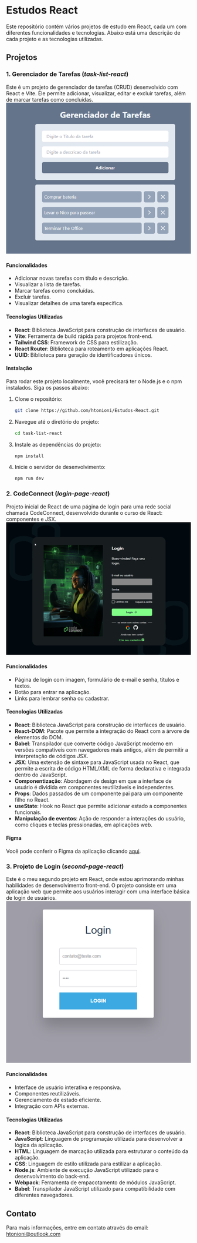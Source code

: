 # Estudos React

Este repositório contém vários projetos de estudo em React, cada um com diferentes funcionalidades e tecnologias. Abaixo está uma descrição de cada projeto e as tecnologias utilizadas.

## Projetos

### 1. Gerenciador de Tarefas (_task-list-react_)

Este é um projeto de gerenciador de tarefas (CRUD) desenvolvido com React e Vite. Ele permite adicionar, visualizar, editar e excluir tarefas, além de marcar tarefas como concluídas.
![alt text](./task-list-react/src/assets/1.png)

#### Funcionalidades

- Adicionar novas tarefas com título e descrição.
- Visualizar a lista de tarefas.
- Marcar tarefas como concluídas.
- Excluir tarefas.
- Visualizar detalhes de uma tarefa específica.

#### Tecnologias Utilizadas

- **React**: Biblioteca JavaScript para construção de interfaces de usuário.
- **Vite**: Ferramenta de build rápida para projetos front-end.
- **Tailwind CSS**: Framework de CSS para estilização.
- **React Router**: Biblioteca para roteamento em aplicações React.
- **UUID**: Biblioteca para geração de identificadores únicos.

#### Instalação

Para rodar este projeto localmente, você precisará ter o Node.js e o npm instalados. Siga os passos abaixo:

1. Clone o repositório:
    ```sh
    git clone https://github.com/htonioni/Estudos-React.git
    ```

2. Navegue até o diretório do projeto:
    ```sh
    cd task-list-react
    ```

3. Instale as dependências do projeto:
    ```sh
    npm install
    ```

4. Inicie o servidor de desenvolvimento:
    ```sh
    npm run dev
    ```

### 2. CodeConnect (_login-page-react_)

Projeto inicial de React de uma página de login para uma rede social chamada CodeConnect, desenvolvido durante o curso de React: componentes e JSX.
![alt text](./login-page-react/img/image.png)

#### Funcionalidades

- Página de login com imagem, formulário de e-mail e senha, títulos e textos.
- Botão para entrar na aplicação.
- Links para lembrar senha ou cadastrar.

#### Tecnologias Utilizadas

- **React**: Biblioteca JavaScript para construção de interfaces de usuário.
- **React-DOM**: Pacote que permite a integração do React com a árvore de elementos do DOM.
- **Babel**: Transpilador que converte código JavaScript moderno em versões compatíveis com navegadores mais antigos, além de permitir a interpretação de códigos JSX.
- **JSX**: Uma extensão de sintaxe para JavaScript usada no React, que permite a escrita de código HTML/XML de forma declarativa e integrada dentro do JavaScript.
- **Componentização**: Abordagem de design em que a interface de usuário é dividida em componentes reutilizáveis e independentes.
- **Props**: Dados passados de um componente pai para um componente filho no React.
- **useState**: Hook no React que permite adicionar estado a componentes funcionais.
- **Manipulação de eventos**: Ação de responder a interações do usuário, como cliques e teclas pressionadas, em aplicações web.

#### Figma

Você pode conferir o Figma da aplicação clicando [aqui](https://www.figma.com/file/SASyBm2k3IlqrO8qI1Otg1/CodeConnect-%7C-React%3A-Componentização-e-conceitos-básicos-(JSX)).


### 3. Projeto de Login (_second-page-react_)

Este é o meu segundo projeto em React, onde estou aprimorando minhas habilidades de desenvolvimento front-end. O projeto consiste em uma aplicação web que permite aos usuários interagir com uma interface básica de login de usuários.
![login page](./second-project-react/image.png)

#### Funcionalidades

- Interface de usuário interativa e responsiva.
- Componentes reutilizáveis.
- Gerenciamento de estado eficiente.
- Integração com APIs externas.

#### Tecnologias Utilizadas

- **React**: Biblioteca JavaScript para construção de interfaces de usuário.
- **JavaScript**: Linguagem de programação utilizada para desenvolver a lógica da aplicação.
- **HTML**: Linguagem de marcação utilizada para estruturar o conteúdo da aplicação.
- **CSS**: Linguagem de estilo utilizada para estilizar a aplicação.
- **Node.js**: Ambiente de execução JavaScript utilizado para o desenvolvimento do back-end.
- **Webpack**: Ferramenta de empacotamento de módulos JavaScript.
- **Babel**: Transpilador JavaScript utilizado para compatibilidade com diferentes navegadores.


## Contato

Para mais informações, entre em contato através do email: htonioni@outlook.com

